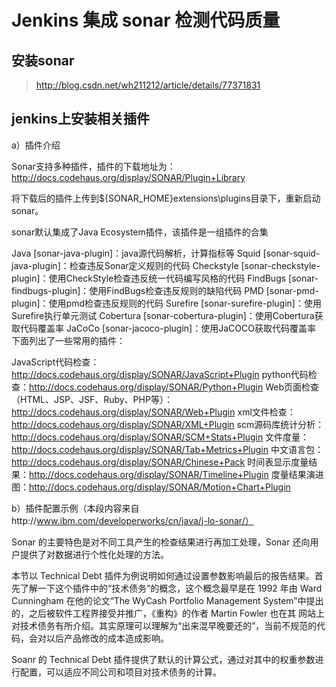# Jenkins 集成 sonar 检测代码质量

## 安装sonar

> http://blog.csdn.net/wh211212/article/details/77371831

## jenkins上安装相关插件

a）插件介绍

Sonar支持多种插件，插件的下载地址为：http://docs.codehaus.org/display/SONAR/Plugin+Library

将下载后的插件上传到${SONAR_HOME}extensions\plugins目录下，重新启动sonar。

sonar默认集成了Java Ecosystem插件，该插件是一组插件的合集

Java [sonar-java-plugin]：java源代码解析，计算指标等
Squid [sonar-squid-java-plugin]：检查违反Sonar定义规则的代码
Checkstyle [sonar-checkstyle-plugin]：使用CheckStyle检查违反统一代码编写风格的代码
FindBugs [sonar-findbugs-plugin]：使用FindBugs检查违反规则的缺陷代码
PMD [sonar-pmd-plugin]：使用pmd检查违反规则的代码
Surefire [sonar-surefire-plugin]：使用Surefire执行单元测试
Cobertura [sonar-cobertura-plugin]：使用Cobertura获取代码覆盖率
JaCoCo [sonar-jacoco-plugin]：使用JaCOCO获取代码覆盖率
下面列出了一些常用的插件：

JavaScript代码检查：http://docs.codehaus.org/display/SONAR/JavaScript+Plugin
python代码检查：http://docs.codehaus.org/display/SONAR/Python+Plugin
Web页面检查（HTML、JSP、JSF、Ruby、PHP等）：http://docs.codehaus.org/display/SONAR/Web+Plugin
xml文件检查：http://docs.codehaus.org/display/SONAR/XML+Plugin
scm源码库统计分析：http://docs.codehaus.org/display/SONAR/SCM+Stats+Plugin
文件度量：http://docs.codehaus.org/display/SONAR/Tab+Metrics+Plugin
中文语言包：http://docs.codehaus.org/display/SONAR/Chinese+Pack
时间表显示度量结果：http://docs.codehaus.org/display/SONAR/Timeline+Plugin
度量结果演进图：http://docs.codehaus.org/display/SONAR/Motion+Chart+Plugin

b）插件配置示例（本段内容来自http://www.ibm.com/developerworks/cn/java/j-lo-sonar/）

Sonar 的主要特色是对不同工具产生的检查结果进行再加工处理，Sonar 还向用户提供了对数据进行个性化处理的方法。

本节以 Technical Debt 插件为例说明如何通过设置参数影响最后的报告结果。首先了解一下这个插件中的“技术债务”的概念，这个概念最早是在 1992 年由 Ward Cunningham 在他的论文“The WyCash Portfolio Management System”中提出的，之后被软件工程界接受并推广，《重构》的作者 Martin Fowler 也在其 网站上对技术债务有所介绍。其实原理可以理解为“出来混早晚要还的”，当前不规范的代码，会对以后产品修改的成本造成影响。

Soanr 的 Technical Debt 插件提供了默认的计算公式，通过对其中的权重参数进行配置，可以适应不同公司和项目对技术债务的计算。


